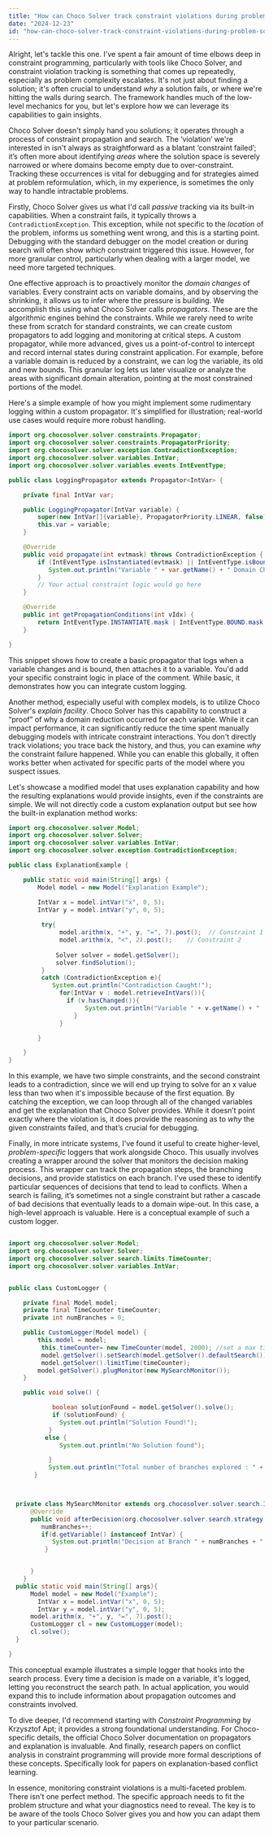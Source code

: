 ```yaml
---
title: "How can Choco Solver track constraint violations during problem solving?"
date: "2024-12-23"
id: "how-can-choco-solver-track-constraint-violations-during-problem-solving"
---
```


Alright, let's tackle this one. I've spent a fair amount of time elbows deep in constraint programming, particularly with tools like Choco Solver, and constraint violation tracking is something that comes up repeatedly, especially as problem complexity escalates. It's not just about finding a solution; it's often crucial to understand *why* a solution fails, or where we're hitting the walls during search. The framework handles much of the low-level mechanics for you, but let's explore how we can leverage its capabilities to gain insights.

Choco Solver doesn't simply hand you solutions; it operates through a process of constraint propagation and search. The ‘violation’ we're interested in isn't always as straightforward as a blatant ‘constraint failed’; it’s often more about identifying *areas* where the solution space is severely narrowed or where domains become empty due to over-constraint. Tracking these occurrences is vital for debugging and for strategies aimed at problem reformulation, which, in my experience, is sometimes the only way to handle intractable problems.

Firstly, Choco Solver gives us what I'd call *passive* tracking via its built-in capabilities. When a constraint fails, it typically throws a `ContradictionException`. This exception, while not specific to the *location* of the problem, informs us something went wrong, and this is a starting point. Debugging with the standard debugger on the model creation or during search will often show *which* constraint triggered this issue. However, for more granular control, particularly when dealing with a larger model, we need more targeted techniques.

One effective approach is to proactively monitor the *domain changes* of variables. Every constraint acts on variable domains, and by observing the shrinking, it allows us to infer where the pressure is building. We accomplish this using what Choco Solver calls *propagators*. These are the algorithmic engines behind the constraints. While we rarely need to write these from scratch for standard constraints, we can create custom propagators to add logging and monitoring at critical steps. A custom propagator, while more advanced, gives us a point-of-control to intercept and record internal states during constraint application. For example, before a variable domain is reduced by a constraint, we can log the variable, its old and new bounds. This granular log lets us later visualize or analyze the areas with significant domain alteration, pointing at the most constrained portions of the model.

Here's a simple example of how you might implement some rudimentary logging within a custom propagator. It's simplified for illustration; real-world use cases would require more robust handling.

```java
import org.chocosolver.solver.constraints.Propagator;
import org.chocosolver.solver.constraints.PropagatorPriority;
import org.chocosolver.solver.exception.ContradictionException;
import org.chocosolver.solver.variables.IntVar;
import org.chocosolver.solver.variables.events.IntEventType;

public class LoggingPropagator extends Propagator<IntVar> {

    private final IntVar var;

    public LoggingPropagator(IntVar variable) {
        super(new IntVar[]{variable}, PropagatorPriority.LINEAR, false);
        this.var = variable;
    }

    @Override
    public void propagate(int evtmask) throws ContradictionException {
        if (IntEventType.isInstantiated(evtmask) || IntEventType.isBound(evtmask)) {
           System.out.println("Variable " + var.getName() + " Domain Changed. New Domain: [" + var.getLB() + ", " + var.getUB() + "].");
        }
        // Your actual constraint logic would go here
    }

    @Override
    public int getPropagationConditions(int vIdx) {
        return IntEventType.INSTANTIATE.mask | IntEventType.BOUND.mask;
    }

}
```

This snippet shows how to create a basic propagator that logs when a variable changes and is bound, then attaches it to a variable. You'd add your specific constraint logic in place of the comment. While basic, it demonstrates how you can integrate custom logging.

Another method, especially useful with complex models, is to utilize Choco Solver's *explain facility*. Choco Solver has this capability to construct a “proof” of why a domain reduction occurred for each variable. While it can impact performance, it can significantly reduce the time spent manually debugging models with intricate constraint interactions. You don't directly track violations; you trace back the history, and thus, you can examine *why* the constraint failure happened. While you can enable this globally, it often works better when activated for specific parts of the model where you suspect issues.

Let's showcase a modified model that uses explanation capability and how the resulting explanations would provide insights, even if the constraints are simple. We will not directly code a custom explanation output but see how the built-in explanation method works:

```java
import org.chocosolver.solver.Model;
import org.chocosolver.solver.Solver;
import org.chocosolver.solver.variables.IntVar;
import org.chocosolver.solver.exception.ContradictionException;

public class ExplanationExample {

    public static void main(String[] args) {
        Model model = new Model("Explanation Example");

        IntVar x = model.intVar("x", 0, 5);
        IntVar y = model.intVar("y", 0, 5);
        
         try{
              model.arithm(x, "+", y, "=", 7).post();  // Constraint 1
              model.arithm(x, "<", 2).post();    // Constraint 2
             
             Solver solver = model.getSolver();
             solver.findSolution();
         }
         catch (ContradictionException e){
            System.out.println("Contradiction Caught!");
              for(IntVar v : model.retrieveIntVars()){
                if (v.hasChanged()){
                     System.out.println("Variable " + v.getName() + "  Explanation : " + model.explain(v));
                  }
              }

        }

    }
}

```

In this example, we have two simple constraints, and the second constraint leads to a contradiction, since we will end up trying to solve for an x value less than two when it's impossible because of the first equation. By catching the exception, we can loop through all of the changed variables and get the explanation that Choco Solver provides. While it doesn’t point exactly where the violation is, it does provide the reasoning as to *why* the given constraints failed, and that’s crucial for debugging.

Finally, in more intricate systems, I've found it useful to create higher-level, *problem-specific* loggers that work alongside Choco. This usually involves creating a wrapper around the solver that monitors the decision making process. This wrapper can track the propagation steps, the branching decisions, and provide statistics on each branch. I've used these to identify particular sequences of decisions that tend to lead to conflicts. When a search is failing, it’s sometimes not a single constraint but rather a cascade of bad decisions that eventually leads to a domain wipe-out. In this case, a high-level approach is valuable. Here is a conceptual example of such a custom logger.

```java

import org.chocosolver.solver.Model;
import org.chocosolver.solver.Solver;
import org.chocosolver.solver.search.limits.TimeCounter;
import org.chocosolver.solver.variables.IntVar;


public class CustomLogger {

    private final Model model;
    private final TimeCounter timeCounter;
    private int numBranches = 0;

    public CustomLogger(Model model) {
        this.model = model;
         this.timeCounter= new TimeCounter(model, 2000); //set a max time of 2 seconds
         model.getSolver().setSearch(model.getSolver().defaultSearch());
         model.getSolver().limitTime(timeCounter);
        model.getSolver().plugMonitor(new MySearchMonitor());
    }

    public void solve() {

            boolean solutionFound = model.getSolver().solve();
            if (solutionFound) {
              System.out.println("Solution Found!");
           }
          else {
              System.out.println("No Solution found");

           }
           System.out.println("Total number of branches explored : " + numBranches);
       }



  private class MySearchMonitor extends org.chocosolver.solver.search.ISearchMonitor.DefaultSearchMonitor{
      @Override
      public void afterDecision(org.chocosolver.solver.search.strategy.decision.Decision d, int i) {
         numBranches++;
         if(d.getVariable() instanceof IntVar) {
            System.out.println("Decision at Branch " + numBranches + "  on  " + ((IntVar) d.getVariable()).getName() + ": " + d );
          }


      }
    }
  public static void main(String[] args){
      Model model = new Model("Example");
        IntVar x = model.intVar("x", 0, 5);
        IntVar y = model.intVar("y", 0, 5);
      model.arithm(x, "+", y, "=", 7).post();
      CustomLogger cl = new CustomLogger(model);
      cl.solve();
  }

}
```

This conceptual example illustrates a simple logger that hooks into the search process. Every time a decision is made on a variable, it's logged, letting you reconstruct the search path. In actual application, you would expand this to include information about propagation outcomes and constraints involved.

To dive deeper, I'd recommend starting with *Constraint Programming* by Krzysztof Apt; it provides a strong foundational understanding. For Choco-specific details, the official Choco Solver documentation on propagators and explanation is invaluable. And finally, research papers on conflict analysis in constraint programming will provide more formal descriptions of these concepts. Specifically look for papers on explanation-based conflict learning.

In essence, monitoring constraint violations is a multi-faceted problem. There isn't one perfect method. The specific approach needs to fit the problem structure and what your diagnostics need to reveal. The key is to be aware of the tools Choco Solver gives you and how you can adapt them to your particular scenario.
